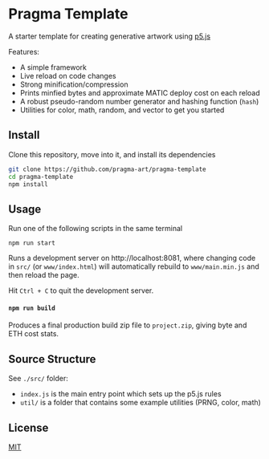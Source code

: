 
# Pragma Template

A starter template for creating generative artwork using [p5.js](https://p5js.org/)

Features:
- A simple framework
- Live reload on code changes
- Strong minification/compression
- Prints minfied bytes and approximate MATIC deploy cost on each reload
- A robust pseudo-random number generator and hashing function (`hash`)
- Utilities for color, math, random, and vector to get you started



## Install

Clone this repository, move into it, and install its dependencies

```bash
git clone https://github.com/pragma-art/pragma-template
cd pragma-template
npm install
```
    
## Usage

Run one of the following scripts in the same terminal
```
npm run start
```

Runs a development server on http://localhost:8081, where changing code in `src/` (or `www/index.html`) will automatically rebuild to `www/main.min.js` and then reload the page.

Hit `Ctrl + C` to quit the development server.

#### `npm run build`

Produces a final production build zip file to `project.zip`, giving byte and ETH cost stats.

## Source Structure

See `./src/` folder:

- `index.js` is the main entry point which sets up the p5.js rules
- `util/` is a folder that contains some example utilities (PRNG, color, math)
## License

[MIT](https://choosealicense.com/licenses/mit/)

